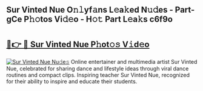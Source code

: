 ## Sur Vinted Nue O𝚗𝚕yf𝚊ns L𝚎a𝚔ed N𝚞𝚍es - Part-gCe P𝚑𝚘tos Vi𝚍𝚎o - H𝚘𝚝 Part L𝚎a𝚔s c6f9o

# <h2><a href="http://kf1p1qu.oniu.top/?m=Sur+Vinted+Nue">🔗👉 🔴 Sur Vinted Nue P𝚑ot𝚘𝚜 V𝚒d𝚎o</a></h2>

[![Sur Vinted Nue Nu𝚍e𝚜](https://i.imgur.com/0qMVB7G.gif)](http://kf1p1qu.oniu.top/?m=Sur+Vinted+Nue)
Online entertainer and multimedia artist Sur Vinted Nue, celebrated for sharing dance and lifestyle ideas through viral dance routines and compact clips. Inspiring teacher Sur Vinted Nue, recognized for their ability to inspire and educate their students.  
